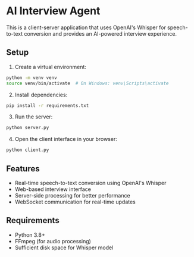 # AI Interview Agent

This is a client-server application that uses OpenAI's Whisper for speech-to-text conversion and provides an AI-powered interview experience.

## Setup

1. Create a virtual environment:
```bash
python -m venv venv
source venv/bin/activate  # On Windows: venv\Scripts\activate
```

2. Install dependencies:
```bash
pip install -r requirements.txt
```

3. Run the server:
```bash
python server.py
```

4. Open the client interface in your browser:
```bash
python client.py
```

## Features

- Real-time speech-to-text conversion using OpenAI's Whisper
- Web-based interview interface
- Server-side processing for better performance
- WebSocket communication for real-time updates

## Requirements

- Python 3.8+
- FFmpeg (for audio processing)
- Sufficient disk space for Whisper model 